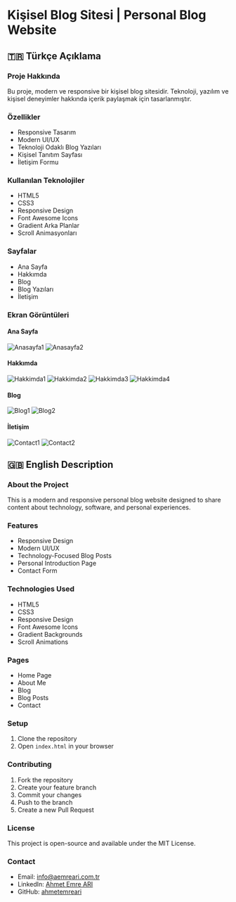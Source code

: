 # Kişisel Blog Sitesi | Personal Blog Website

## 🇹🇷 Türkçe Açıklama

### Proje Hakkında
Bu proje, modern ve responsive bir kişisel blog sitesidir. Teknoloji, yazılım ve kişisel deneyimler hakkında içerik paylaşmak için tasarlanmıştır.

### Özellikler
- Responsive Tasarım
- Modern UI/UX
- Teknoloji Odaklı Blog Yazıları
- Kişisel Tanıtım Sayfası
- İletişim Formu

### Kullanılan Teknolojiler
- HTML5
- CSS3
- Responsive Design
- Font Awesome Icons
- Gradient Arka Planlar
- Scroll Animasyonları

### Sayfalar
- Ana Sayfa
- Hakkımda
- Blog
- Blog Yazıları
- İletişim

### Ekran Görüntüleri
#### Ana Sayfa
![Anasayfa1](screenshots/Anasayfa1.jpg)
![Anasayfa2](screenshots/Anasayfa2.jpg)

#### Hakkımda
![Hakkimda1](screenshots/Hakkimda1.jpg)
![Hakkimda2](screenshots/Hakkimda2.jpg)
![Hakkimda3](screenshots/Hakkimda3.jpg)
![Hakkimda4](screenshots/Hakkimda4.jpg)

#### Blog
![Blog1](screenshots/Blog1.jpg)
![Blog2](screenshots/Blog2.jpg)

#### İletişim
![Contact1](screenshots/Contact1.jpg)
![Contact2](screenshots/Contact2.jpg)

## 🇬🇧 English Description

### About the Project
This is a modern and responsive personal blog website designed to share content about technology, software, and personal experiences.

### Features
- Responsive Design
- Modern UI/UX
- Technology-Focused Blog Posts
- Personal Introduction Page
- Contact Form

### Technologies Used
- HTML5
- CSS3
- Responsive Design
- Font Awesome Icons
- Gradient Backgrounds
- Scroll Animations

### Pages
- Home Page
- About Me
- Blog
- Blog Posts
- Contact

### Setup
1. Clone the repository
2. Open `index.html` in your browser

### Contributing
1. Fork the repository
2. Create your feature branch
3. Commit your changes
4. Push to the branch
5. Create a new Pull Request

### License
This project is open-source and available under the MIT License.

### Contact
- Email: info@aemreari.com.tr
- LinkedIn: [Ahmet Emre ARI](https://www.linkedin.com/in/aemreari/)
- GitHub: [ahmetemreari](https://github.com/ahmetemreari)
